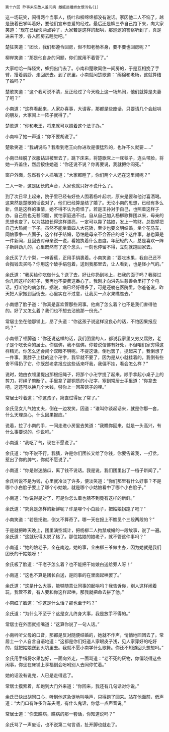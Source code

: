     第十六回 昨事未忘故人羞问病 雌威远播娇女恨污名(1) 

   这一场玩笑，闹得两个当事人，杨叶和柳绵绵都没有说话。家因他二人不恼了，越是鼓着巴掌叫着好，要他们宣布恋爱的经过。最后还是柳三爷自己跑下来，向大家笑道：“现在已经快两点钟了，大家若是这样的起哄，那巡逻的警察听到了，真是进来干涉，各人回房去睡觉吧。”

   楚狂笑道：“团长，我们都遵令回房，但不知老杨本身，要不要也回房呢？”

   柳岸笑道：“那是他自身的问题，你们就用不着管了。”

   大家哈哈一阵怪笑，蜂拥出门去了。小南和楚歌同住一间房的，于是互相挽了手臂，搭着肩膀，走回房去。到了房里，小南就问楚歌道：“绵绵和老杨，这就算结了婚吗？”

   楚歌笑道：“这个我可说不清，反正经过了今天晚上这一场热闹，他们就算是夫妻了吧？”

   小南道：“这样看起来，人家办喜事，大请客，那都是些废话，只要请几个会起哄的朋友，大家闹上一阵子就得了。”

   楚歌道：“你和老王，将来就可以照着这个法子办。”

   小南啐了她一声道：“你不要胡说了。”

   楚歌笑道：“我胡说吗？我看到老王向你进攻是很猛烈的，也许不久就要……”

   小南已经脱了衣服钻进被里去了，跳下床来，将楚歌床上一床毯子，连头带脸，将她一齐盖住，然后按住她道：“你还说不说？你再要说，我就把你闷死。”

   窗户外面，忽然有个人插嘴道：“大家都睡了，你们两个人还在这里闹呢？”

   二人一听，这是团长的声音，大家也就只好不说什么了。

   到了次日早上起来，院子里已经有好些人围着杨叶起哄，原来是要和他讨喜酒喝。这果然是楚歌的话说对了，他们已经算是结了婚了。无论小南的思想，已经有多么新，但是这样的事情，她不得不认为奇怪了。若是王孙对于自己，也照着这样子办，自己倒也无甚问题，就怕家庭通不过。自从自己加入杨柳歌舞团以来，母亲的思想也变了，以为姑娘长得这样漂亮，一定可以靠了姑娘，发上一笔财。总指望把自己大热闹一下子。虽然不能坐着四人大花轿，至少也要文明结婚，坐个花马车，同娘家争一点面子，这个样子结婚，恐怕是母亲不会答应的吧？这件事，总也算是一件新闻，且回去对母亲说一说，看她执着什么态度。年纪轻的人，总是喜欢一阵子新鲜劲儿的，心里既然有了这个念头，一刻也停留不得，立刻就跑回家去。

   余氏买了几个梨，一串香蕉，正用手绢裹着。小南笑道：“要吃水果，我自己还不会掏钱去买吗？你用这个破手绢包着，送到我那里去，让人看到，也是怪小气的。”

   余氏道：“我买给你吃做什么？送了去，好让你扔到地上，扫我的面子吗？我碰过你几回这样的钉子，我再也不要费这番心了。我刚才向洪先生慈善会里打了个电话，打听他的病怎样。据说，病已经好得多了，可是还躺在医院里。你爸爸说，昨天把人家搬到当街去，心里实在不过意，让我买一点水果瞧瞧去。”

   小南绷了脸子道：“你真是喜欢管那些闲事。他病了怎么着？也不是我们害得他的。好了又怎么着？我们也不想去沾他那一份光。”

   常居士坐在他那铺上，昂了头道：“你这孩子说这样没良心的话，不怕因果报应吗？”

   小南顿了顿脚道：“你还说这样的话，我们团里的人，都说我家里又穷又腐败，老子是个吃长斋的居士。你信佛，我不信佛。你若说信佛有好处，不但咱们家穷得这样精光，你怎么还会闹个双眼不明呢。不提这话，倒也罢了，提起来了，我倒想了一件事。我脖子上挂的这个卍字，我早就不要了，因为是从小就挂着的，我倒有些舍不得扔了它，你既然老拿报应这些话来吓我，我偏不挂，看会怎么样？”

   说时，她由衣领里提出那根细绳子，将那个小卍字提了起来。顺手拿起小桌子上的剪刀，将绳子剪断了。手里拿了那铜质的小卍字，塞到常居士手里道：“你拿去吧，这还可以换几个大钱，够你上一回茶馆子的哩。”

   常居士哼着道；“你这孩子，简直过得反了常了。”

   余氏见女儿气她丈夫，倒在一边发笑，因道：“谁叫你谈起话来，就是你那一套，什么天理良心，什么因果报应。”

   说着，拉了小南的手，一同走进小房里去笑道：“我瞧你回来，就是一头高兴，有什么事要说的，你说吧。”

   小南道：“我呕了气，现在不愿说了。”

   余氏道：“你不说不行。我猜，许是你们团长又给了你钱，你要告诉我，一打岔，惹出了你的脾气，你就不愿说了。”

   小南道：“你是财迷脑瓜，离了钱不说话。我是说，我们团里出了一档子新闻了。”

   余氏听说不是为钱，心里就冷淡了许多，便淡笑道：“你们那里有什么好事？不是哪个小白脸子耍上了哪个小姑娘，就是哪个小姑娘看中了哪个小白脸子。”

   小南道：“你说得是对了，可是你怎么着也猜不到竟有这样的新鲜。”

   余氏道：“究竟是怎样的新鲜呢？许是哪个小白脸子，把姑娘拐跑了吧？”

   小南笑道：“若是拐跑，倒又不算奇了。哪一天在报上不瞧见个三段两段的？”

   于是就把昨天晚上，团里演空城计，把杨柳二人拘禁成婚的一段故事，说了一遍。余氏道：“这就玩得太脱了格了。那位姑娘的娘老子，就不管这件事吗？”

   小南道：“她的娘老子，全在南边，她的事，全由柳三爷做主办，因为她就是我们团长的干姑娘呀！”

   余氏板了脸道：“干老子怎么着？也不能把干姑娘白送给旁人呀！”

   小南道：“这也不算是团长白送，是同事的在里面起哄罢了。”

   余氏道：“这是什么大事，能够随意让同事的起哄吗？我告诉你，别人这样闹着玩，我管不着，有人要和你这样起哄，那我就把命去拼了他。”

   小南红了脸道：“你这是什么话？那也至于吗？”

   余氏道：“为什么不至于？这是女儿终身大事，我是放手不得的。”

   常居士在外面就插嘴道：“这算你说了一句人话。”

   小南听听父母的口音，那都是反对随便结婚的，她就不作声，悄悄地回团去了。常居士一个人自言自语地道：“这都是你们妇道人家眼皮子浅，见人家穿好的吃好的，就把姑娘送到火坑里去。我就不愿小南学什么歌舞。你还不知道回头想想吗。”

   余氏用手绢将水果包好，一面向外走，一面骂道：“老不死的厌物，你偏晓得这些闲事，你坐在床铺上享福倒会吩咐别人去同你忙着。”

   她的话没有说完，人已是走得远了。

   常居士摸索着，却跑到大门外来道：“你回来，我还有几句话对你说。”

   余氏已快出胡同口心，听到他这急促地叫唤声，只得跑了回来。站在他面前，低声道：“大门口有许多洋车夫呢，有什么鬼话，你低一点声音说。”

   常居士道：“你去瞧病，瞧病的那一套话，你知道说吗？”

   余氏骂了一声废话，也不说第二句言语，扯开脚也就走了。

